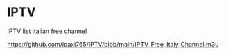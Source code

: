 # IPTV
IPTV list italian free channel

https://github.com/lpaxi765/IPTV/blob/main/IPTV_Free_Italy_Channel.m3u


